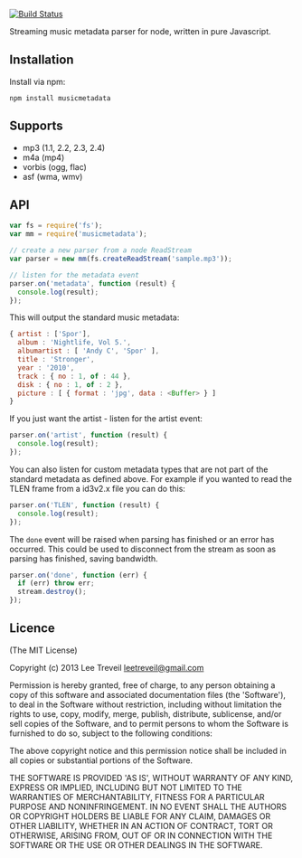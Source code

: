 [![Build Status](https://secure.travis-ci.org/leetreveil/node-musicmetadata.png)](http://travis-ci.org/leetreveil/node-musicmetadata)

Streaming music metadata parser for node, written in pure Javascript.

Installation
------------
Install via npm:

```
npm install musicmetadata
```


Supports
-----------------
* mp3 (1.1, 2.2, 2.3, 2.4)
* m4a (mp4)
* vorbis (ogg, flac)
* asf (wma, wmv)


API
-----------------
```javascript
var fs = require('fs');
var mm = require('musicmetadata');

// create a new parser from a node ReadStream
var parser = new mm(fs.createReadStream('sample.mp3'));

// listen for the metadata event
parser.on('metadata', function (result) {
  console.log(result);
});
```


This will output the standard music metadata:

```javascript
{ artist : ['Spor'],
  album : 'Nightlife, Vol 5.',
  albumartist : [ 'Andy C', 'Spor' ],
  title : 'Stronger',
  year : '2010',
  track : { no : 1, of : 44 },
  disk : { no : 1, of : 2 },
  picture : [ { format : 'jpg', data : <Buffer> } ]
}
```

If you just want the artist - listen for the artist event:

```javascript
parser.on('artist', function (result) {
  console.log(result);
});
```

You can also listen for custom metadata types that are not part of the standard metadata as defined above. For example if you wanted to read the TLEN frame from a id3v2.x file you can do this:

```javascript
parser.on('TLEN', function (result) {
  console.log(result);
});
```
    
The ```done``` event will be raised when parsing has finished or an error has occurred. This could be
used to disconnect from the stream as soon as parsing has finished, saving bandwidth.

```javascript
parser.on('done', function (err) {
  if (err) throw err;
  stream.destroy();
});
```

Licence
-----------------

(The MIT License)

Copyright (c) 2013 Lee Treveil <leetreveil@gmail.com>

Permission is hereby granted, free of charge, to any person obtaining a copy of this software and associated documentation files (the 'Software'), to deal in the Software without restriction, including without limitation the rights to use, copy, modify, merge, publish, distribute, sublicense, and/or sell copies of the Software, and to permit persons to whom the Software is furnished to do so, subject to the following conditions:

The above copyright notice and this permission notice shall be included in all copies or substantial portions of the Software.

THE SOFTWARE IS PROVIDED 'AS IS', WITHOUT WARRANTY OF ANY KIND, EXPRESS OR IMPLIED, INCLUDING BUT NOT LIMITED TO THE WARRANTIES OF MERCHANTABILITY, FITNESS FOR A PARTICULAR PURPOSE AND NONINFRINGEMENT. IN NO EVENT SHALL THE AUTHORS OR COPYRIGHT HOLDERS BE LIABLE FOR ANY CLAIM, DAMAGES OR OTHER LIABILITY, WHETHER IN AN ACTION OF CONTRACT, TORT OR OTHERWISE, ARISING FROM, OUT OF OR IN CONNECTION WITH THE SOFTWARE OR THE USE OR OTHER DEALINGS IN THE SOFTWARE.
